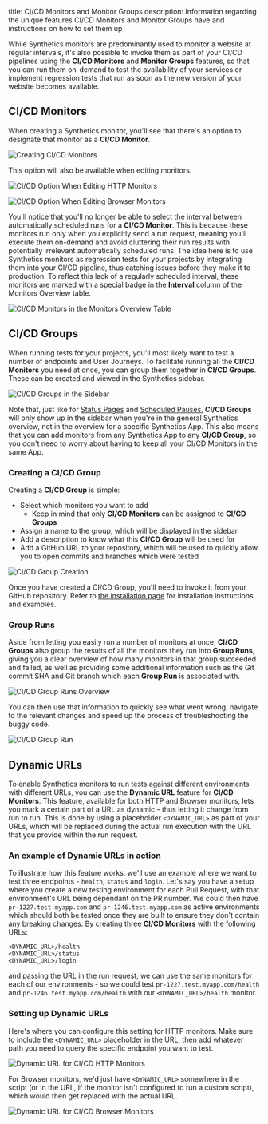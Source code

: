 title: CI/CD Monitors and Monitor Groups
description: Information regarding the unique features CI/CD Monitors and Monitor Groups have and instructions on how to set them up

While Synthetics monitors are predominantly used to monitor a website at regular intervals, it's also possible to invoke them as part of your CI/CD pipelines using the **CI/CD Monitors** and **Monitor Groups** features, so that you can run them on-demand to test the availability of your services or implement regression tests that run as soon as the new version of your website becomes available.



## CI/CD Monitors

When creating a Synthetics monitor, you'll see that there's an option to designate that monitor as a **CI/CD Monitor**.

![Creating CI/CD Monitors](/docs/images/synthetics/cicd-monitor-creation.png)

This option will also be available when editing monitors.

![CI/CD Option When Editing HTTP Monitors](/docs/images/synthetics/cicd-monitor-editing-http.png)

![CI/CD Option When Editing Browser Monitors](/docs/images/synthetics/cicd-monitor-editing-browser.png)

You'll notice that you'll no longer be able to select the interval between automatically scheduled runs for a **CI/CD Monitor**. This is because these monitors run only when you explicitly send a run request, meaning you'll execute them on-demand and avoid cluttering their run results with potentially irrelevant automatically scheduled runs. The idea here is to use Synthetics monitors as regression tests for your projects by integrating them into your CI/CD pipeline, thus catching issues before they make it to production. To reflect this lack of a regularly scheduled interval, these monitors are marked with a special badge in the **Interval** column of the Monitors Overview table.

![CI/CD Monitors in the Monitors Overview Table](/docs/images/synthetics/cicd-monitors-overview.png)



## CI/CD Groups

When running tests for your projects, you'll most likely want to test a number of endpoints and User Journeys. To facilitate running all the **CI/CD Monitors** you need at once, you can group them together in **CI/CD Groups**. These can be created and viewed in the Synthetics sidebar.

![CI/CD Groups in the Sidebar](/docs/images/synthetics/cicd-group-sidebar.png)

Note that, just like for [Status Pages](/docs/synthetics/status-pages/) and [Scheduled Pauses](/docs/synthetics/scheduled-pauses/), **CI/CD Groups** will only show up in the sidebar when you're in the general Synthetics overview, not in the overview for a specific Synthetics App. This also means that you can add monitors from any Synthetics App to any **CI/CD Group**, so you don't need to worry about having to keep all your CI/CD Monitors in the same App.


### Creating a CI/CD Group

Creating a **CI/CD Group** is simple:
- Select which monitors you want to add
  - Keep in mind that only **CI/CD Monitors** can be assigned to **CI/CD Groups**
- Assign a name to the group, which will be displayed in the sidebar
- Add a description to know what this **CI/CD Group** will be used for
- Add a GitHub URL to your repository, which will be used to quickly allow you to open commits and branches which were tested

![CI/CD Group Creation](/docs/images/synthetics/cicd-group-creation.png)

Once you have created a CI/CD Group, you'll need to invoke it from your GitHub repository. Refer to [the installation page](/docs/synthetics/ci-cd/ci-cd-installation/) for installation instructions and examples.


### Group Runs

Aside from letting you easily run a number of monitors at once, **CI/CD Groups** also group the results of all the monitors they run into **Group Runs**, giving you a clear overview of how many monitors in that group succeeded and failed, as well as providing some additional information such as the Git commit SHA and Git branch which each **Group Run** is associated with.

![CI/CD Group Runs Overview](/docs/images/synthetics/cicd-group-run-list.png)

You can then use that information to quickly see what went wrong, navigate to the relevant changes and speed up the process of troubleshooting the buggy code.

![CI/CD Group Run](/docs/images/synthetics/cicd-group-run.png)



## Dynamic URLs

To enable Synthetics monitors to run tests against different environments with different URLs, you can use the **Dynamic URL** feature for **CI/CD Monitors**. This feature, available for both HTTP and Browser monitors, lets you mark a certain part of a URL as dynamic - thus letting it change from run to run. This is done by using a placeholder `<DYNAMIC_URL>` as part of your URLs, which will be replaced during the actual run execution with the URL that you provide within the run request.


### An example of Dynamic URLs in action

To illustrate how this feature works, we'll use an example where we want to test three endpoints - `health`, `status` and `login`. Let's say you have a setup where you create a new testing environment for each Pull Request, with that environment's URL being dependant on the PR number. We could then have `pr-1227.test.myapp.com` and `pr-1246.test.myapp.com` as active environments which should both be tested once they are built to ensure they don't contain any breaking changes. By creating three **CI/CD Monitors** with the following URLs:
```
<DYNAMIC_URL>/health
<DYNAMIC_URL>/status
<DYNAMIC_URL>/login
```
and passing the URL in the run request, we can use the same monitors for each of our environments - so we could test `pr-1227.test.myapp.com/health` and `pr-1246.test.myapp.com/health` with our `<DYNAMIC_URL>/health` monitor.


### Setting up Dynamic URLs

Here's where you can configure this setting for HTTP monitors. Make sure to include the `<DYNAMIC_URL>` placeholder in the URL, then add whatever path you need to query the specific endpoint you want to test.

![Dynamic URL for CI/CD HTTP Monitors](/docs/images/synthetics/cicd-dynamic-url-http.png)

For Browser monitors, we'd just have `<DYNAMIC_URL>` somewhere in the script (or in the URL, if the monitor isn't configured to run a custom script), which would then get replaced with the actual URL.

![Dynamic URL for CI/CD Browser Monitors](/docs/images/synthetics/cicd-dynamic-url-browser.png)
